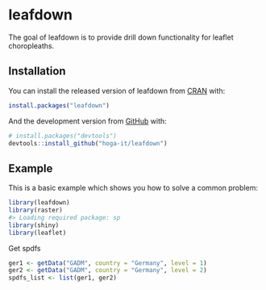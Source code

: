
<!-- README.md is generated from README.Rmd. Please edit that file -->

# leafdown

<!-- badges: start -->

<!-- badges: end -->

The goal of leafdown is to provide drill down functionality for leaflet
choropleaths.

## Installation

You can install the released version of leafdown from
[CRAN](https://CRAN.R-project.org) with:

``` r
install.packages("leafdown")
```

And the development version from [GitHub](https://github.com/) with:

``` r
# install.packages("devtools")
devtools::install_github("hoga-it/leafdown")
```

## Example

This is a basic example which shows you how to solve a common problem:

``` r
library(leafdown)
library(raster)   
#> Loading required package: sp
library(shiny)
library(leaflet)
```

Get spdfs

``` r
ger1 <- getData("GADM", country = "Germany", level = 1)
ger2 <- getData("GADM", country = "Germany", level = 2)
spdfs_list <- list(ger1, ger2)
```
